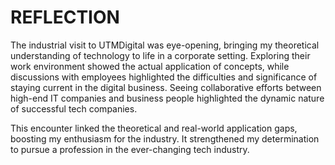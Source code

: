 
# REFLECTION

The industrial visit to UTMDigital was eye-opening, bringing my theoretical understanding of technology to life in a corporate setting. Exploring their work environment showed the actual application of concepts, while discussions with employees highlighted the difficulties and significance of staying current in the digital business. Seeing collaborative efforts between high-end IT companies and business people highlighted the dynamic nature of successful tech companies.

This encounter linked the theoretical and real-world application gaps, boosting my enthusiasm for the industry. It strengthened my determination to pursue a profession in the ever-changing tech industry.
